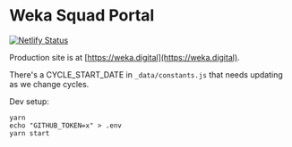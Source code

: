 # Weka Squad Portal

[![Netlify Status](https://api.netlify.com/api/v1/badges/c6d2e6f9-1dd6-435a-8d4b-3a51fed24896/deploy-status)](https://app.netlify.com/sites/weka-squad/deploys)

Production site is at [https://weka.digital](https://weka.digital).

There's a CYCLE_START_DATE in `_data/constants.js` that needs updating as we change cycles.

Dev setup:

```
yarn
echo "GITHUB_TOKEN=x" > .env
yarn start
```
